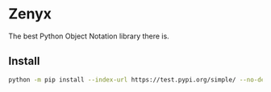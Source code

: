 # Zenyx
The best Python Object Notation library there is.

## Install
```bash
python -m pip install --index-url https://test.pypi.org/simple/ --no-deps zenyx
```
